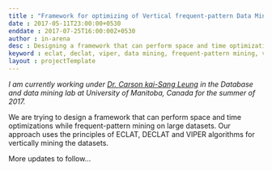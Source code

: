 ```yaml
---
title : "Framework for optimizing of Vertical frequent-pattern Data Mining on large datasets"
date : 2017-05-11T23:00:00+0530
enddate : 2017-07-25T16:00:00Z+0530
author : in-arena
desc : Designing a framework that can perform space and time optimizations while pattern mining.
keyword : eclat, declat, viper, data mining, frequent-pattern mining, vertical mining 
layout : projectTemplate
---
```


*I am currently working under <a href="http://www.cs.umanitoba.ca/~kleung/" target="_blank">Dr. Carson kai-Sang Leung</a> in the Database and data mining lab at University of Manitoba, Canada for the summer of 2017.* 

We are trying to design a framework that can perform space and time optimizations while frequent-pattern mining on large datasets. Our approach uses the principles of ECLAT, DECLAT and VIPER algorithms for vertically mining the datasets.

More updates to follow...